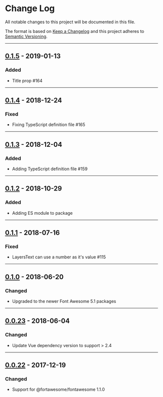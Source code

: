 # Change Log
All notable changes to this project will be documented in this file.

The format is based on [Keep a Changelog](http://keepachangelog.com/) and this project adheres to [Semantic Versioning](http://semver.org/).

---

## [0.1.5](https://github.com/FortAwesome/vue-fontawesome/releases/tag/0.1.5)  - 2019-01-13

### Added
* Title prop #164

---

## [0.1.4](https://github.com/FortAwesome/vue-fontawesome/releases/tag/0.1.4)  - 2018-12-24

### Fixed
* Fixing TypeScript definition file #165

---

## [0.1.3](https://github.com/FortAwesome/vue-fontawesome/releases/tag/0.1.3)  - 2018-12-04

### Added
* Adding TypeScript definition file #159

---

## [0.1.2](https://github.com/FortAwesome/vue-fontawesome/releases/tag/0.1.2)  - 2018-10-29

### Added
* Adding ES module to package

---

## [0.1.1](https://github.com/FortAwesome/vue-fontawesome/releases/tag/0.1.1)  - 2018-07-16

### Fixed
* LayersText can use a number as it's value #115

---

## [0.1.0](https://github.com/FortAwesome/vue-fontawesome/releases/tag/0.1.0)  - 2018-06-20

### Changed
* Upgraded to the newer Font Awesome 5.1 packages

---

## [0.0.23](https://github.com/FortAwesome/vue-fontawesome/releases/tag/0.0.23)  - 2018-06-04

### Changed
* Update Vue dependency version to support > 2.4

---

## [0.0.22](https://github.com/FortAwesome/vue-fontawesome/releases/tag/0.0.22)  - 2017-12-19

### Changed
* Support for @fortawesome/fontawesome 1.1.0
